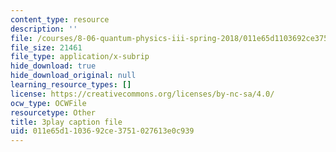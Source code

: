 ```yaml
---
content_type: resource
description: ''
file: /courses/8-06-quantum-physics-iii-spring-2018/011e65d1103692ce3751027613e0c939_TDYMriH63us.srt
file_size: 21461
file_type: application/x-subrip
hide_download: true
hide_download_original: null
learning_resource_types: []
license: https://creativecommons.org/licenses/by-nc-sa/4.0/
ocw_type: OCWFile
resourcetype: Other
title: 3play caption file
uid: 011e65d1-1036-92ce-3751-027613e0c939
---
```

